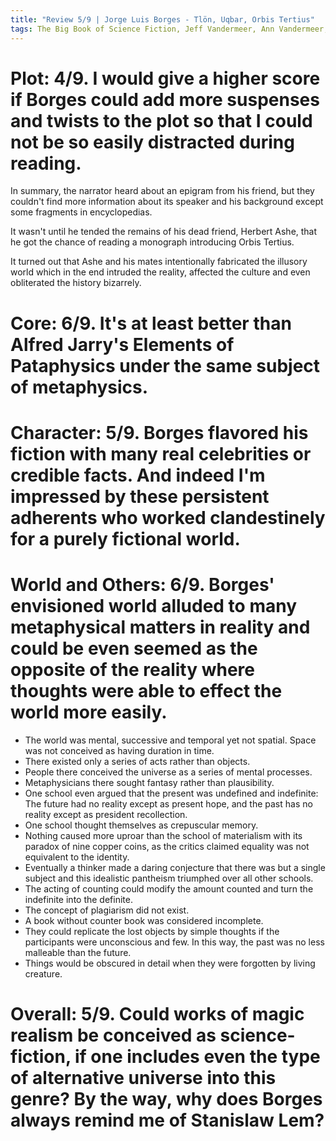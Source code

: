 ```yaml
---
title: "Review 5/9 | Jorge Luis Borges - Tlön, Uqbar, Orbis Tertius"
tags: The Big Book of Science Fiction, Jeff Vandermeer, Ann Vandermeer, short story, novelette, science fiction, 1904-1988, 1944
---
```


# Plot: 4/9. I would give a higher score if Borges could add more suspenses and twists to the plot so that I could not be so easily distracted during reading.
In summary, the narrator heard about an epigram from his friend, but they couldn't find more information about its speaker and his background except some fragments in encyclopedias. 

It wasn't until he tended the remains of his dead friend, Herbert Ashe, that he got the chance of reading a monograph introducing Orbis Tertius. 

It turned out that Ashe and his mates intentionally fabricated the illusory world which in the end intruded the reality, affected the culture and even obliterated the history bizarrely.

# Core: 6/9. It's at least better than Alfred Jarry's Elements of Pataphysics under the same subject of metaphysics.



# Character: 5/9. Borges flavored his fiction with many real celebrities or credible facts. And indeed I'm impressed by these persistent adherents who worked clandestinely for a purely fictional world.


# World and Others: 6/9. Borges' envisioned world alluded to many metaphysical matters in reality and could be even seemed as the opposite of the reality where thoughts were able to effect the world more easily.
+ The world was mental, successive and temporal yet not spatial. Space was not conceived as having duration in time.
+ There existed only a series of acts rather than objects.
+ People there conceived the universe as a series of mental processes.
+ Metaphysicians there sought fantasy rather than plausibility.
+ One school even argued that the present was undefined and indefinite: The future had no reality except as present hope, and the past has no reality except as president recollection.
+ One school thought themselves as crepuscular memory.
+ Nothing caused more uproar than the school of materialism with its paradox of nine copper coins, as the critics claimed equality was not equivalent to the identity.
+ Eventually a thinker made a daring conjecture that there was but a single subject and this idealistic pantheism triumphed over all other schools.
+ The acting of counting could modify the amount counted and turn the indefinite into the definite.
+ The concept of plagiarism did not exist.
+ A book without counter book was considered incomplete.
+ They could replicate the lost objects by simple thoughts if the participants were 
unconscious and few. In this way, the past was no less malleable than the future.
+ Things would be obscured in detail when they were forgotten by living creature.

# Overall: 5/9. Could works of magic realism be conceived as science-fiction, if one includes even the type of alternative universe into this genre? By the way, why does Borges always remind me of Stanislaw Lem?

